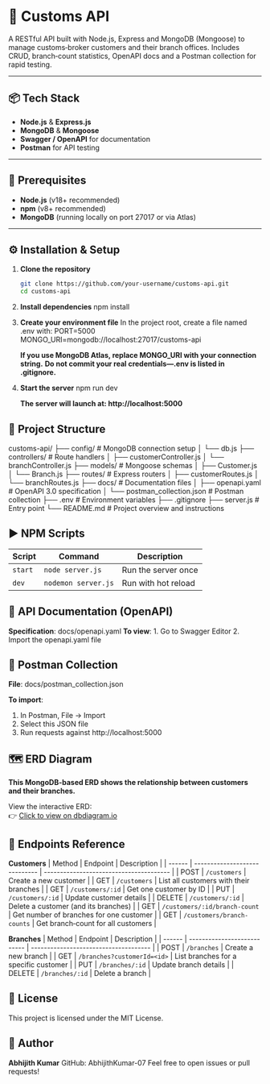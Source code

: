 # 🚀 Customs API

A RESTful API built with Node.js, Express and MongoDB (Mongoose) to manage customs‑broker customers and their branch offices. Includes CRUD, branch‑count statistics, OpenAPI docs and a Postman collection for rapid testing.

---

## 📦 Tech Stack

- **Node.js** & **Express.js**
- **MongoDB** & **Mongoose**
- **Swagger / OpenAPI** for documentation
- **Postman** for API testing

---

## 🔧 Prerequisites

- **Node.js** (v18+ recommended)
- **npm** (v8+ recommended)
- **MongoDB** (running locally on port 27017 or via Atlas)

---

## ⚙️ Installation & Setup

1. **Clone the repository**

   ```bash
   git clone https://github.com/your‑username/customs-api.git
   cd customs-api

   ```

2. **Install dependencies**
   npm install

3. **Create your environment file**
   In the project root, create a file named .env with:
   PORT=5000
   MONGO_URI=mongodb://localhost:27017/customs-api

   **If you use MongoDB Atlas, replace MONGO_URI with your connection string.**
   **Do not commit your real credentials—.env is listed in .gitignore.**

4. **Start the server**
   npm run dev

   **The server will launch at: http://localhost:5000**

## 📂 Project Structure

customs-api/
├── config/ # MongoDB connection setup
│ └── db.js
├── controllers/ # Route handlers
│ ├── customerController.js
│ └── branchController.js
├── models/ # Mongoose schemas
│ ├── Customer.js
│ └── Branch.js
├── routes/ # Express routers
│ ├── customerRoutes.js
│ └── branchRoutes.js
├── docs/ # Documentation files
│ ├── openapi.yaml # OpenAPI 3.0 specification
│ └── postman_collection.json # Postman collection
├── .env # Environment variables
├── .gitignore
├── server.js # Entry point
└── README.md # Project overview and instructions

## ▶️ NPM Scripts

| Script  | Command             | Description         |
| ------- | ------------------- | ------------------- |
| `start` | `node server.js`    | Run the server once |
| `dev`   | `nodemon server.js` | Run with hot reload |

## 📄 API Documentation (OpenAPI)

**Specification**: docs/openapi.yaml
**To view**: 1. Go to Swagger Editor 2. Import the openapi.yaml file

## 🧪 Postman Collection

**File**: docs/postman_collection.json

**To import**:

1. In Postman, File → Import
2. Select this JSON file
3. Run requests against http://localhost:5000

## 🗺️ ERD Diagram

**This MongoDB-based ERD shows the relationship between customers and their branches.**

View the interactive ERD:  
👉 [Click to view on dbdiagram.io](https://dbdiagram.io/d/Customs-API-68792dc9f413ba35086b9686)


## 🔗 Endpoints Reference

**Customers**
| Method | Endpoint                      | Description                             |
| ------ | ----------------------------- | --------------------------------------- |
| POST   | `/customers`                  | Create a new customer                   |
| GET    | `/customers`                  | List all customers with their branches  |
| GET    | `/customers/:id`              | Get one customer by ID                  |
| PUT    | `/customers/:id`              | Update customer details                 |
| DELETE | `/customers/:id`              | Delete a customer (and its branches)    |
| GET    | `/customers/:id/branch-count` | Get number of branches for one customer |
| GET    | `/customers/branch-counts`    | Get branch‑count for all customers      |

**Branches**
| Method | Endpoint                    | Description                           |
| ------ | --------------------------- | ------------------------------------- |
| POST   | `/branches`                 | Create a new branch                   |
| GET    | `/branches?customerId=<id>` | List branches for a specific customer |
| PUT    | `/branches/:id`             | Update branch details                 |
| DELETE | `/branches/:id`             | Delete a branch                       |

## 📝 License

This project is licensed under the MIT License.

## 👤 Author

**Abhijith Kumar**
GitHub: AbhijithKumar-07
Feel free to open issues or pull requests!

